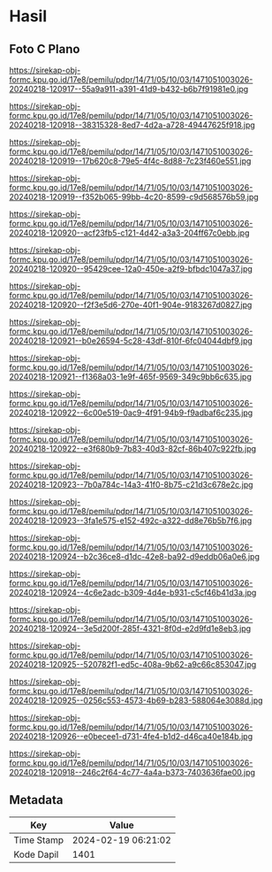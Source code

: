 # Hasil

## Foto C Plano

https://sirekap-obj-formc.kpu.go.id/17e8/pemilu/pdpr/14/71/05/10/03/1471051003026-20240218-120917--55a9a911-a391-41d9-b432-b6b7f91981e0.jpg

https://sirekap-obj-formc.kpu.go.id/17e8/pemilu/pdpr/14/71/05/10/03/1471051003026-20240218-120918--38315328-8ed7-4d2a-a728-49447625f918.jpg

https://sirekap-obj-formc.kpu.go.id/17e8/pemilu/pdpr/14/71/05/10/03/1471051003026-20240218-120919--17b620c8-79e5-4f4c-8d88-7c23f460e551.jpg

https://sirekap-obj-formc.kpu.go.id/17e8/pemilu/pdpr/14/71/05/10/03/1471051003026-20240218-120919--f352b065-99bb-4c20-8599-c9d568576b59.jpg

https://sirekap-obj-formc.kpu.go.id/17e8/pemilu/pdpr/14/71/05/10/03/1471051003026-20240218-120920--acf23fb5-c121-4d42-a3a3-204ff67c0ebb.jpg

https://sirekap-obj-formc.kpu.go.id/17e8/pemilu/pdpr/14/71/05/10/03/1471051003026-20240218-120920--95429cee-12a0-450e-a2f9-bfbdc1047a37.jpg

https://sirekap-obj-formc.kpu.go.id/17e8/pemilu/pdpr/14/71/05/10/03/1471051003026-20240218-120920--f2f3e5d6-270e-40f1-904e-9183267d0827.jpg

https://sirekap-obj-formc.kpu.go.id/17e8/pemilu/pdpr/14/71/05/10/03/1471051003026-20240218-120921--b0e26594-5c28-43df-810f-6fc04044dbf9.jpg

https://sirekap-obj-formc.kpu.go.id/17e8/pemilu/pdpr/14/71/05/10/03/1471051003026-20240218-120921--f1368a03-1e9f-465f-9569-349c9bb6c635.jpg

https://sirekap-obj-formc.kpu.go.id/17e8/pemilu/pdpr/14/71/05/10/03/1471051003026-20240218-120922--6c00e519-0ac9-4f91-94b9-f9adbaf6c235.jpg

https://sirekap-obj-formc.kpu.go.id/17e8/pemilu/pdpr/14/71/05/10/03/1471051003026-20240218-120922--e3f680b9-7b83-40d3-82cf-86b407c922fb.jpg

https://sirekap-obj-formc.kpu.go.id/17e8/pemilu/pdpr/14/71/05/10/03/1471051003026-20240218-120923--7b0a784c-14a3-41f0-8b75-c21d3c678e2c.jpg

https://sirekap-obj-formc.kpu.go.id/17e8/pemilu/pdpr/14/71/05/10/03/1471051003026-20240218-120923--3fa1e575-e152-492c-a322-dd8e76b5b7f6.jpg

https://sirekap-obj-formc.kpu.go.id/17e8/pemilu/pdpr/14/71/05/10/03/1471051003026-20240218-120924--b2c36ce8-d1dc-42e8-ba92-d9eddb06a0e6.jpg

https://sirekap-obj-formc.kpu.go.id/17e8/pemilu/pdpr/14/71/05/10/03/1471051003026-20240218-120924--4c6e2adc-b309-4d4e-b931-c5cf46b41d3a.jpg

https://sirekap-obj-formc.kpu.go.id/17e8/pemilu/pdpr/14/71/05/10/03/1471051003026-20240218-120924--3e5d200f-285f-4321-8f0d-e2d9fd1e8eb3.jpg

https://sirekap-obj-formc.kpu.go.id/17e8/pemilu/pdpr/14/71/05/10/03/1471051003026-20240218-120925--520782f1-ed5c-408a-9b62-a9c66c853047.jpg

https://sirekap-obj-formc.kpu.go.id/17e8/pemilu/pdpr/14/71/05/10/03/1471051003026-20240218-120925--0256c553-4573-4b69-b283-588064e3088d.jpg

https://sirekap-obj-formc.kpu.go.id/17e8/pemilu/pdpr/14/71/05/10/03/1471051003026-20240218-120926--e0becee1-d731-4fe4-b1d2-d46ca40e184b.jpg

https://sirekap-obj-formc.kpu.go.id/17e8/pemilu/pdpr/14/71/05/10/03/1471051003026-20240218-120918--246c2f64-4c77-4a4a-b373-7403636fae00.jpg


## Metadata

| Key        | Value               |
| ---------- | ------------------- |
| Time Stamp | 2024-02-19 06:21:02 |
| Kode Dapil | 1401                |




